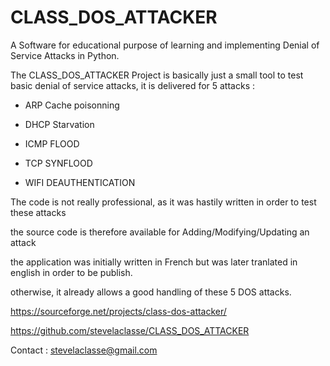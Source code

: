 # CLASS_DOS_ATTACKER
A Software for educational purpose of learning and implementing Denial of Service Attacks in Python.

The CLASS_DOS_ATTACKER Project is basically just a small tool to test basic denial of service attacks, it is delivered for 5 attacks :

  -  ARP Cache poisonning

   - DHCP Starvation

  -  ICMP FLOOD

  -  TCP SYNFLOOD

  -  WIFI DEAUTHENTICATION

The code is not really professional, as it was hastily written in order to test these attacks

the source code is therefore available for Adding/Modifying/Updating an attack

the application was initially written in French but was later tranlated in english in order to be publish.

otherwise, it already allows a good handling of these 5 DOS attacks.


https://sourceforge.net/projects/class-dos-attacker/

https://github.com/stevelaclasse/CLASS_DOS_ATTACKER


Contact : stevelaclasse@gmail.com
